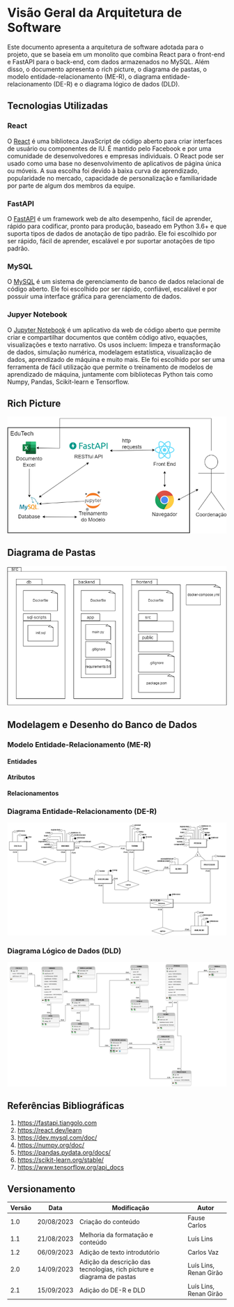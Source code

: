 # Visão Geral da Arquitetura de Software

Este documento apresenta a arquitetura de software adotada para o projeto, que se baseia em um monolito que combina React para o front-end e FastAPI para o back-end, com dados armazenados no MySQL. Além disso, o documento apresenta o rich picture, o diagrama de pastas, o modelo entidade-relacionamento (ME-R), o diagrama entidade-relacionamento (DE-R) e o diagrama lógico de dados (DLD).

## Tecnologias Utilizadas

### React

O [React](https://react.dev) é uma biblioteca JavaScript de código aberto para criar interfaces de usuário ou componentes de IU. É mantido pelo Facebook e por uma comunidade de desenvolvedores e empresas individuais. O React pode ser usado como uma base no desenvolvimento de aplicativos de página única ou móveis. A sua escolha foi devido à baixa curva de aprendizado, popularidade no mercado, capacidade de personalização e familiaridade por parte de algum dos membros da equipe.

### FastAPI

O [FastAPI](https://fastapi.tiangolo.com) é um framework web de alto desempenho, fácil de aprender, rápido para codificar, pronto para produção, baseado em Python 3.6+ e que suporta tipos de dados de anotação de tipo padrão. Ele foi escolhido por ser rápido, fácil de aprender, escalável e por suportar anotações de tipo padrão.

### MySQL

O [MySQL](https://dev.mysql.com/doc/) é um sistema de gerenciamento de banco de dados relacional de código aberto. Ele foi escolhido por ser rápido, confiável, escalável e por possuir uma interface gráfica para gerenciamento de dados.

### Jupyer Notebook

O [Jupyter Notebook](https://jupyter.org) é um aplicativo da web de código aberto que permite criar e compartilhar documentos que contêm código ativo, equações, visualizações e texto narrativo. Os usos incluem: limpeza e transformação de dados, simulação numérica, modelagem estatística, visualização de dados, aprendizado de máquina e muito mais. Ele foi escolhido por ser uma ferramenta de fácil utilização que permite o treinamento de modelos de aprendizado de máquina, juntamente com bibliotecas Python tais como Numpy, Pandas, Scikit-learn e Tensorflow.

## Rich Picture

![Rich Picture](../imagens/rich_picture.png)

## Diagrama de Pastas

![Diagrama de Pastas](../imagens/diagrama_pastas.png)

## Modelagem e Desenho do Banco de Dados

### Modelo Entidade-Relacionamento (ME-R)

#### Entidades

#### Atributos

#### Relacionamentos

### Diagrama Entidade-Relacionamento (DE-R)

![Diagrama Entidade-Relacionamento](../imagens/Conceitual.png)

### Diagrama Lógico de Dados (DLD)

![Diagrama Lógico de Dados](../imagens/Logico.png)

## Referências Bibliográficas

1. https://fastapi.tiangolo.com
1. https://react.dev/learn
1. https://dev.mysql.com/doc/
1. https://numpy.org/doc/
1. https://pandas.pydata.org/docs/
1. https://scikit-learn.org/stable/
1. https://www.tensorflow.org/api_docs

## Versionamento

| Versão | Data       | Modificação                                                            | Autor                  |
| ------ | ---------- | ---------------------------------------------------------------------- | ---------------------- |
| 1.0    | 20/08/2023 | Criação do conteúdo                                                    | Fause Carlos           |
| 1.1    | 21/08/2023 | Melhoria da formatação e conteúdo                                      | Luís Lins              |
| 1.2    | 06/09/2023 | Adição de texto introdutório                                           | Carlos Vaz             |
| 2.0    | 14/09/2023 | Adição da descrição das tecnologias, rich picture e diagrama de pastas | Luís Lins, Renan Girão |
| 2.1    | 15/09/2023 | Adição do DE-R e DLD                                                   | Luís Lins, Renan Girão |
